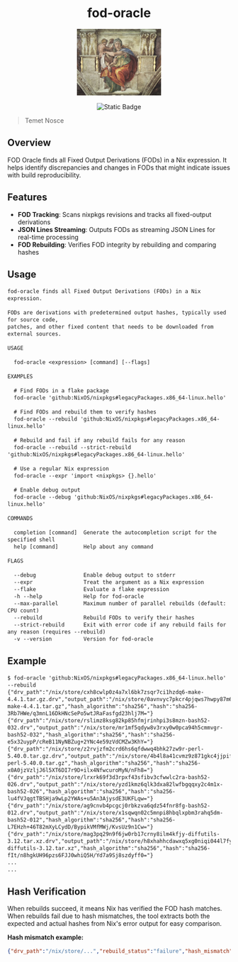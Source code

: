 <div align="center">

# fod-oracle

  <img src="./docs/sibyl.webp" height="150"/>


<p>
<img alt="Static Badge" src="https://img.shields.io/badge/Status-experimental-orange">
</p>

</div>

> Temet Nosce

## Overview

FOD Oracle finds all Fixed Output Derivations (FODs) in a Nix expression. It helps identify discrepancies and changes in FODs that might indicate issues with build reproducibility.

## Features

- **FOD Tracking**: Scans nixpkgs revisions and tracks all fixed-output derivations
- **JSON Lines Streaming**: Outputs FODs as streaming JSON Lines for real-time processing
- **FOD Rebuilding**: Verifies FOD integrity by rebuilding and comparing hashes

## Usage

```console
fod-oracle finds all Fixed Output Derivations (FODs) in a Nix expression.                                             
                                                                                                                      
FODs are derivations with predetermined output hashes, typically used for source code,                                
patches, and other fixed content that needs to be downloaded from external sources.                                   
       
USAGE  
       
  fod-oracle <expression> [command] [--flags]                                                     
          
EXAMPLES  
          
  # Find FODs in a flake package                                                                  
  fod-oracle 'github:NixOS/nixpkgs#legacyPackages.x86_64-linux.hello'                             
                                                                                                  
  # Find FODs and rebuild them to verify hashes                                                   
  fod-oracle --rebuild 'github:NixOS/nixpkgs#legacyPackages.x86_64-linux.hello'                   
                                                                                                  
  # Rebuild and fail if any rebuild fails for any reason                                          
  fod-oracle --rebuild --strict-rebuild 'github:NixOS/nixpkgs#legacyPackages.x86_64-linux.hello'  
                                                                                                  
  # Use a regular Nix expression                                                                  
  fod-oracle --expr 'import <nixpkgs> {}.hello'                                                   
                                                                                                  
  # Enable debug output                                                                           
  fod-oracle --debug 'github:NixOS/nixpkgs#legacyPackages.x86_64-linux.hello'                     
          
COMMANDS  
          
  completion [command]  Generate the autocompletion script for the specified shell
  help [command]        Help about any command
       
FLAGS  
       
  --debug               Enable debug output to stderr
  --expr                Treat the argument as a Nix expression
  --flake               Evaluate a flake expression
  -h --help             Help for fod-oracle
  --max-parallel        Maximum number of parallel rebuilds (default: CPU count)
  --rebuild             Rebuild FODs to verify their hashes
  --strict-rebuild      Exit with error code if any rebuild fails for any reason (requires --rebuild)
  -v --version          Version for fod-oracle
```



## Example

```console
$ fod-oracle 'github:NixOS/nixpkgs#legacyPackages.x86_64-linux.hello' --rebuild
{"drv_path":"/nix/store/cxh8cwlp0z4a7xl6bk7zsqr7ci1hzdq6-make-4.4.1.tar.gz.drv","output_path":"/nix/store/0avnvyc7pkcr4pjqws7hwpy87m6wlnjc-make-4.4.1.tar.gz","hash_algorithm":"sha256","hash":"sha256-3Rb7HWe/q3mnL16DkHNcSePo5wtJRaFasfgd23hlj7M="}
{"drv_path":"/nix/store/rslimz8ksg82kp85hfmjrinhpi3s8mzn-bash52-032.drv","output_path":"/nix/store/mr1mf5qdyw8v3rxy0w0pca94h5cmmvgr-bash52-032","hash_algorithm":"sha256","hash":"sha256-e5x32uypP/cReB11NyNBZug+2YNc4e59zVdCMZw3KhY="}
{"drv_path":"/nix/store/z2rvjzfm2crd6hs6qfdwwq4bhk27zw9r-perl-5.40.0.tar.gz.drv","output_path":"/nix/store/4b4l8a41cvmz9z871gkc4jjpifxs8n8n-perl-5.40.0.tar.gz","hash_algorithm":"sha256","hash":"sha256-x0A0jzVzljJ6l5XT6DI7r9D+ilx4NfwcuroMyN/nFh8="}
{"drv_path":"/nix/store/lrxrk69f3d3rpxf43sfibv3cfwwlc2ra-bash52-026.drv","output_path":"/nix/store/yzd1kmz6qlk3dxa82lwfbgqqxy2c4m1x-bash52-026","hash_algorithm":"sha256","hash":"sha256-lu4fVJqgtTBSHja9wLp2YWAs+u5An3AjysdE3UKFLqw="}
{"drv_path":"/nix/store/ag9cnvb4pcgcj0rbkzva6qdz54fnr8fg-bash52-012.drv","output_path":"/nix/store/x1sqwqn02c5mnpi8hbqlxpbm3rahq5dm-bash52-012","hash_algorithm":"sha256","hash":"sha256-L7EHzh+46T82mXyLCydD/BypikVMfMWj/KvsUz9n1Cw="}
{"drv_path":"/nix/store/mag3pq29n9f6jw0rb17crny8ilm4kfjy-diffutils-3.12.tar.xz.drv","output_path":"/nix/store/h8xhahhcdawxq5xg0niqi044l7fyvppq-diffutils-3.12.tar.xz","hash_algorithm":"sha256","hash":"sha256-fIt/n8hgkUH96pzs6FJJ0whiQ5H/Yd7a9Sj8szdyff0="}
...
...
```

## Hash Verification

When rebuilds succeed, it means Nix has verified the FOD hash matches. When rebuilds fail due to hash mismatches, the tool extracts both the expected and actual hashes from Nix's error output for easy comparison.

**Hash mismatch example:**

```json
{"drv_path":"/nix/store/...","rebuild_status":"failure","hash_mismatch":true,"actual_hash":"sha256-ActualHashHere","error_message":"Build failed: ..."}
```
